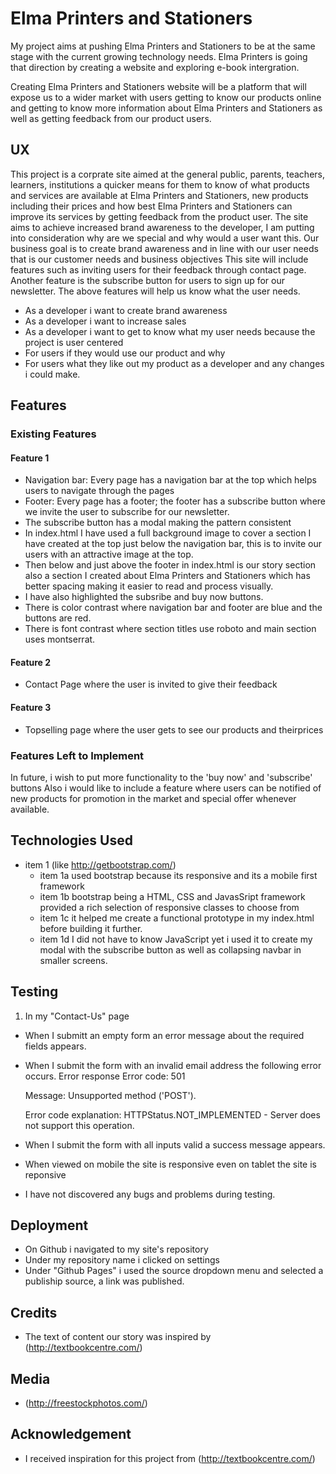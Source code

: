 
# Elma Printers and Stationers
My project aims at pushing Elma Printers and Stationers to be at the same stage with the current growing technology needs. 
Elma Printers is going that direction by creating a website and exploring e-book intergration.

Creating Elma Printers and Stationers website will be a platform that will expose us to a wider market with users getting to know 
our products online and getting to know more information about Elma Printers and Stationers as well as getting feedback from our product users.

## UX
This project is a corprate site aimed at the general public, parents, teachers, learners, institutions a quicker means for 
them to know of what products and services are available at Elma Printers and Stationers, new products including their prices
and how best Elma Printers and Stationers can improve its services by getting feedback from the product user. 
The site aims to achieve increased brand awareness to the developer, I am putting into consideration why are we special and 
why would a user want this.
Our business goal is to create brand awareness and in line with our user needs that is our customer needs and business objectives
This site will include features such as inviting users for their feedback through contact page.
Another feature is the subscribe button for users to sign up for our newsletter.
The above features will help us know what the user needs.

* As a developer i want to create brand awareness
* As a developer i want to increase sales
* As a developer i want to get to know what my user needs because the project is user centered
* For users if they would use our product and why
* For users what they like out my product as a developer and any changes i could make.




## Features


### Existing Features
#### Feature 1
* Navigation bar: Every page has a navigation bar at the top which helps users to navigate through the pages
* Footer: Every page has a footer; the footer has a subscribe button where we invite the user to subscribe for our newsletter.
* The subscribe button has a modal making the pattern consistent
* In index.html I have used a full background image to cover a section I have created  at the top just below the navigation bar, 
  this is to invite our users with an attractive image at the top.
* Then below and just above the footer in index.html is our story section also a section I created about Elma Printers and 
  Stationers which has better spacing making it easier to read and process visually.
* I have also highlighted the subsribe and buy now buttons.
* There is color contrast where navigation bar and footer are blue and the buttons are red.
* There is font contrast where section titles use roboto and main section uses montserrat.
#### Feature 2
* Contact Page where the user is invited to give their feedback
#### Feature 3
* Topselling page where the user gets to see our products and theirprices
### Features Left to Implement
In future, i wish to put more functionality to the 'buy now' and 'subscribe' buttons
Also i would like to include a feature where users can be notified of new products for promotion in the market and special offer
whenever available.

## Technologies Used
* item 1 (like http://getbootstrap.com/)
  * item 1a used bootstrap because its responsive and its a mobile first framework
  * item 1b bootstrap being a HTML, CSS and JavasSript framework provided a rich selection of responsive classes to choose from
  * item 1c it helped me create a functional prototype in my index.html before building it further.
  * item 1d I did not have to know JavaScript yet i used it to create my modal with the subscribe button as well as collapsing navbar in smaller screens.

## Testing
1. In my "Contact-Us" page 
  - When I submitt an empty form an error message about the required fields appears. 
  - When I submit the form with an invalid email address the following error occurs.
    Error response
    Error code: 501

    Message: Unsupported method ('POST').

    Error code explanation: HTTPStatus.NOT_IMPLEMENTED - Server does not support this operation.

  - When I submit the form with all inputs valid a success message appears.

- When viewed on mobile the site is responsive even on tablet the site is reponsive

- I have not discovered any bugs and problems during testing.
## Deployment
- On Github i navigated to my site's repository 
- Under my repository name i clicked on settings
- Under "Github Pages" i used the source dropdown menu and selected a publiship source, a link was published.

## Credits
- The text of content our story was inspired by (http://textbookcentre.com/)

## Media
- (http://freestockphotos.com/)
    
## Acknowledgement
- I received inspiration for this project from (http://textbookcentre.com/)
